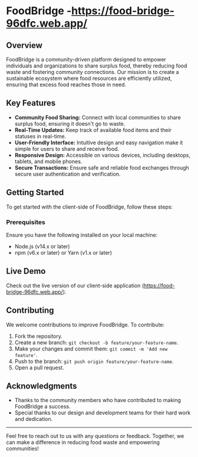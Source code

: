 # FoodBridge -https://food-bridge-96dfc.web.app/

## Overview

FoodBridge is a community-driven platform designed to empower individuals and organizations to share surplus food, thereby reducing food waste and fostering community connections. Our mission is to create a sustainable ecosystem where food resources are efficiently utilized, ensuring that excess food reaches those in need.

## Key Features

- **Community Food Sharing:** Connect with local communities to share surplus food, ensuring it doesn't go to waste.
- **Real-Time Updates:** Keep track of available food items and their statuses in real-time.
- **User-Friendly Interface:** Intuitive design and easy navigation make it simple for users to share and receive food.
- **Responsive Design:** Accessible on various devices, including desktops, tablets, and mobile phones.
- **Secure Transactions:** Ensure safe and reliable food exchanges through secure user authentication and verification.

## Getting Started

To get started with the client-side of FoodBridge, follow these steps:

### Prerequisites

Ensure you have the following installed on your local machine:

- Node.js (v14.x or later)
- npm (v6.x or later) or Yarn (v1.x or later)

## Live Demo

Check out the live version of our client-side application (https://food-bridge-96dfc.web.app/).

## Contributing

We welcome contributions to improve FoodBridge. To contribute:

1. Fork the repository.
2. Create a new branch: `git checkout -b feature/your-feature-name`.
3. Make your changes and commit them: `git commit -m 'Add new feature'`.
4. Push to the branch: `git push origin feature/your-feature-name`.
5. Open a pull request.

## Acknowledgments

- Thanks to the community members who have contributed to making FoodBridge a success.
- Special thanks to our design and development teams for their hard work and dedication.

---

Feel free to reach out to us with any questions or feedback. Together, we can make a difference in reducing food waste and empowering communities!
